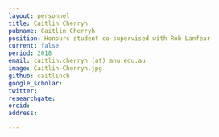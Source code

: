```yaml
---
layout: personnel
title: Caitlin Cherryh
pubname: Caitlin Cherryh
position: Honours student co-supervised with Rob Lanfear
current: false
period: 2018
email: caitlin.cherryh (at) anu.edu.au
image: Caitlin-Cherryh.jpg
github: caitlinch
google_scholar: 
twitter: 
researchgate: 
orcid: 
address: 

---
```

